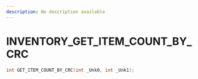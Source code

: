 ```yaml
---
description: No description available 
---
```


# INVENTORY\_GET_ITEM_COUNT_BY_CRC

```cpp
int GET_ITEM_COUNT_BY_CRC(int _Unk0, int _Unk1);
```